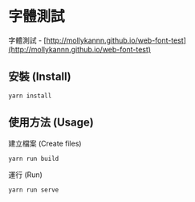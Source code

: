 # 字體測試

字體測試 - [http://mollykannn.github.io/web-font-test](http://mollykannn.github.io/web-font-test)


## 安裝 (Install)
```shell
yarn install
```

## 使用方法 (Usage)

建立檔案 (Create files)
```shell
yarn run build
```

運行 (Run)
```shell
yarn run serve
```
